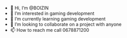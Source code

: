 - 👋 Hi, I’m @BOIZIN
- 👀 I’m interested in gaming development
- 🌱 I’m currently learning  gaming development
- 💞️ I’m looking to collaborate on a project with anyone 
- 📫 How to reach me call  0678871200

<!---
BOIZIN/BOIZIN is a ✨ special ✨ repository because its `README.md` (this file) appears on your GitHub profile.
You can click the Preview link to take a look at your changes.
--->
